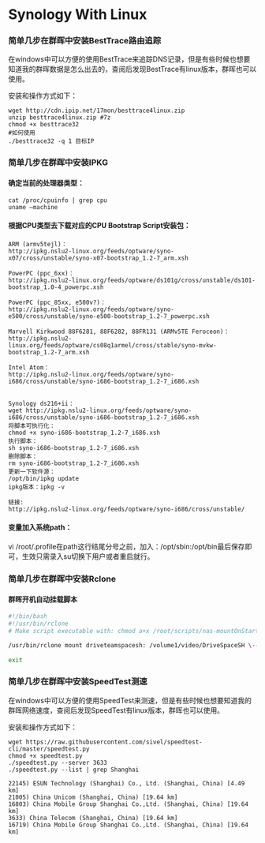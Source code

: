 # Synology With Linux


<!--more-->

### 简单几步在群晖中安装BestTrace路由追踪

在windows中可以方便的使用BestTrace来追踪DNS记录，但是有些时候也想要知道我的群晖数据是怎么出去的，查阅后发现BestTrace有linux版本，群晖也可以使用。

安装和操作方式如下：

```text
wget http://cdn.ipip.net/17mon/besttrace4linux.zip
unzip besttrace4linux.zip #7z
chmod +x besttrace32
#如何使用
./besttrace32 -q 1 目标IP
```

### 简单几步在群晖中安装IPKG

#### **确定当前的处理器类型：**

```text
cat /proc/cpuinfo | grep cpu
uname –machine 
```

#### **根据CPU类型去下载对应的CPU Bootstrap Script安装包：**

```text
ARM (armv5tejl)：
http://ipkg.nslu2-linux.org/feeds/optware/syno-x07/cross/unstable/syno-x07-bootstrap_1.2-7_arm.xsh
 
PowerPC (ppc_6xx)：
http://ipkg.nslu2-linux.org/feeds/optware/ds101g/cross/unstable/ds101-bootstrap_1.0-4_powerpc.xsh
 
PowerPC (ppc_85xx, e500v?)：
http://ipkg.nslu2-linux.org/feeds/optware/syno-e500/cross/unstable/syno-e500-bootstrap_1.2-7_powerpc.xsh
 
Marvell Kirkwood 88F6281, 88F6282, 88FR131 (ARMv5TE Feroceon)：
http://ipkg.nslu2-linux.org/feeds/optware/cs08q1armel/cross/stable/syno-mvkw-bootstrap_1.2-7_arm.xsh
 
Intel Atom：
http://ipkg.nslu2-linux.org/feeds/optware/syno-i686/cross/unstable/syno-i686-bootstrap_1.2-7_i686.xsh
 
```

```text
Synology ds216+ii：
wget http://ipkg.nslu2-linux.org/feeds/optware/syno-i686/cross/unstable/syno-i686-bootstrap_1.2-7_i686.xsh
将脚本可执行化：
chmod +x syno-i686-bootstrap_1.2-7_i686.xsh 
执行脚本：
sh syno-i686-bootstrap_1.2-7_i686.xsh 
删除脚本：
rm syno-i686-bootstrap_1.2-7_i686.xsh 
更新一下软件源：
/opt/bin/ipkg update
ipkg版本：ipkg -v

链接:
http://ipkg.nslu2-linux.org/feeds/optware/syno-i686/cross/unstable/
```

#### **变量加入系统path：**

vi /root/.profile在path这行结尾分号之前，加入：/opt/sbin:/opt/bin最后保存即可，生效只需录入su切换下用户或者重启就行。 

### 简单几步在群晖中安装Rclone

#### 群晖开机自动挂载脚本

```bash
#!/bin/bash
#!/usr/bin/rclone
# Make script executable with: chmod a+x /root/scripts/nas-mountOnStartup.sh

/usr/bin/rclone mount driveteamspacesh: /volume1/video/DriveSpaceSH \--config=/root/.config/rclone/rclone.conf \--allow-other \--dir-cache-time 672h \--vfs-cache-max-age 675h \--vfs-read-chunk-size 64M \--vfs-read-chunk-size-limit 1G \--buffer-size 32M &
	
exit
```

### 简单几步在群晖中安装SpeedTest测速

在windows中可以方便的使用SpeedTest来测速，但是有些时候也想要知道我的群晖网络速度，查阅后发现SpeedTest有linux版本，群晖也可以使用。

安装和操作方式如下：

```text
wget https://raw.githubusercontent.com/sivel/speedtest-cli/master/speedtest.py
chmod +x speedtest.py
./speedtest.py --server 3633
./speedtest.py --list | grep Shanghai
```

```text
22145) ESUN Technology (Shanghai) Co., Ltd. (Shanghai, China) [4.49 km] 
21005) China Unicom (Shanghai, China) [19.64 km] 
16803) China Mobile Group Shanghai Co.,Ltd. (Shanghai, China) [19.64 km] 
3633) China Telecom (Shanghai, China) [19.64 km] 
16719) China Mobile Group Shanghai Co.,Ltd. (Shanghai, China) [19.64 km]
```
